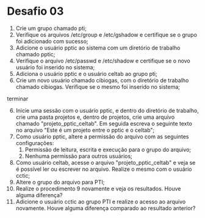 # Desafio 03


1. Crie um grupo chamado pti;
2. Verifique os arquivos /etc/group e /etc/gshadow e certifique se o grupo foi adicionado com sucesso;
3. Adicione o usuário pptic ao sistema com um diretório de trabalho chamado pptic;
4. Verifique o arquivo /etc/passwd e /etc/shadow e certifique se o novo usuário foi inserido no sistema;
5. Adiciona o usuário pptic e o usuário celtab ao grupo pti;
6. Crie um novo usuário chamado cibiogas, com o diretório de trabalho chamado cibiogas. Verifique se o mesmo foi inserido no sistema;

terminar


6. Inicie uma sessão com o usuário pptic, e dentro do diretório de trabalho, crie uma pasta projetos e, dentro de projetos, crie uma arquivo chamado "projeto_pptic_celtab". Em seguida escreva o seguinte texto no arquivo "Este é um projeto entre o pptic e o celtab";
8. Como usuário pptic, altere a permissão do arquivo com as seguintes configurações:
    1. Permissão de leitura, escrita e execução para o grupo do arquivo;
    2. Nenhuma permissão para outros usuários;
9. Como usuário celtab, acesse o arquivo "projeto_pptic_celtab" e veja se é possível ler ou escrever no arquivo. Realize o mesmo com o usuário cctic;
10. Altere o grupo do arquivo para PTI;
11. Realize o procedimento 9 novamente e veja os resultados. Houve alguma diferença?
12. Adicione o usuário cctic ao grupo PTI e realize o acesso ao arquivo novamente. Houve alguma diferença comparado ao resultado anterior?
